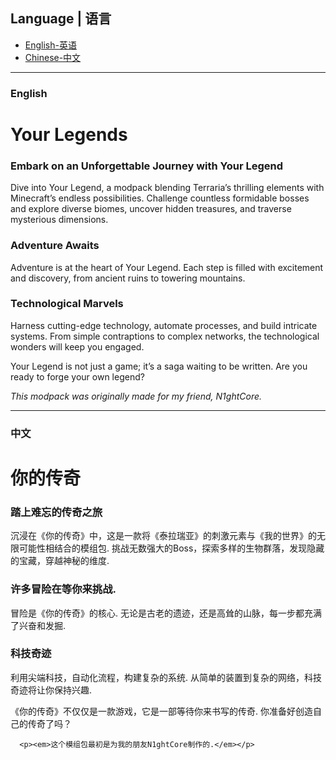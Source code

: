 ## Language | 语言

 - [English-英语](#English)
 - [Chinese-中文](#中文)

---
### English

<h1>Your Legends</h1>
<h3>Embark on an Unforgettable Journey with Your Legend</h3>

Dive into Your Legend, a modpack blending Terraria’s thrilling elements with Minecraft’s endless possibilities. Challenge countless formidable bosses and explore diverse biomes, uncover hidden treasures, and traverse mysterious dimensions.

<h3>Adventure Awaits</h3>

Adventure is at the heart of Your Legend. Each step is filled with excitement and discovery, from ancient ruins to towering mountains.

<h3>Technological Marvels</h3>

Harness cutting-edge technology, automate processes, and build intricate systems. From simple contraptions to complex networks, the technological wonders will keep you engaged.

Your Legend is not just a game; it’s a saga waiting to be written. Are you ready to forge your own legend?

 

   <p><em>This modpack was originally made for my friend, N1ghtCore.</em></p>

 
---

### 中文

<h1>你的传奇</h1>
<h3>踏上难忘的传奇之旅</h3>

沉浸在《你的传奇》中，这是一款将《泰拉瑞亚》的刺激元素与《我的世界》的无限可能性相结合的模组包. 挑战无数强大的Boss，探索多样的生物群落，发现隐藏的宝藏，穿越神秘的维度.

<h3>许多冒险在等你来挑战.</h3>

冒险是《你的传奇》的核心. 无论是古老的遗迹，还是高耸的山脉，每一步都充满了兴奋和发掘.

<h3>科技奇迹</h3>

利用尖端科技，自动化流程，构建复杂的系统. 从简单的装置到复杂的网络，科技奇迹将让你保持兴趣.

《你的传奇》不仅仅是一款游戏，它是一部等待你来书写的传奇. 你准备好创造自己的传奇了吗？

      <p><em>这个模组包最初是为我的朋友N1ghtCore制作的.</em></p>

